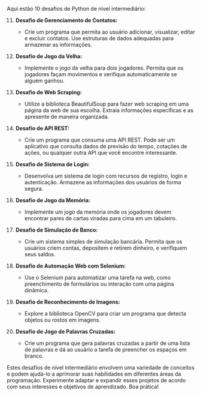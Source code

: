 Aqui estão 10 desafios de Python de nível intermediário:

11. **Desafio de Gerenciamento de Contatos:**
    - Crie um programa que permita ao usuário adicionar, visualizar, editar e excluir contatos. Use estruturas de dados adequadas para armazenar as informações.

12. **Desafio de Jogo da Velha:**
    - Implemente o jogo da velha para dois jogadores. Permita que os jogadores façam movimentos e verifique automaticamente se alguém ganhou.

13. **Desafio de Web Scraping:**
    - Utilize a biblioteca BeautifulSoup para fazer web scraping em uma página da web de sua escolha. Extraia informações específicas e as apresente de maneira organizada.

14. **Desafio de API REST:**
    - Crie um programa que consuma uma API REST. Pode ser um aplicativo que consulta dados de previsão do tempo, cotações de ações, ou qualquer outra API que você encontre interessante.

15. **Desafio de Sistema de Login:**
    - Desenvolva um sistema de login com recursos de registro, login e autenticação. Armazene as informações dos usuários de forma segura.

16. **Desafio de Jogo da Memória:**
    - Implemente um jogo da memória onde os jogadores devem encontrar pares de cartas viradas para cima em um tabuleiro.

17. **Desafio de Simulação de Banco:**
    - Crie um sistema simples de simulação bancária. Permita que os usuários criem contas, depositem e retirem dinheiro, e verifiquem seus saldos.

18. **Desafio de Automação Web com Selenium:**
    - Use o Selenium para automatizar uma tarefa na web, como preenchimento de formulários ou interação com uma página dinâmica.

19. **Desafio de Reconhecimento de Imagens:**
    - Explore a biblioteca OpenCV para criar um programa que detecta objetos ou rostos em imagens.

20. **Desafio de Jogo de Palavras Cruzadas:**
    - Crie um programa que gera palavras cruzadas a partir de uma lista de palavras e dá ao usuário a tarefa de preencher os espaços em branco.

Estes desafios de nível intermediário envolvem uma variedade de conceitos e podem ajudá-lo a aprimorar suas habilidades em diferentes áreas da programação. Experimente adaptar e expandir esses projetos de acordo com seus interesses e objetivos de aprendizado. Boa prática!